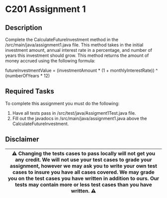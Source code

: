 # C201 Assignment 1

## Description

Complete the CalculateFutureInvestment method in the /src/main/java/assignment1.java file. This method takes in the initial investment amount, annual interest rate in a percentage, and number of years this investment should grow. This method returns the amount of money accrued using the following formula:

futureInvestmentValue = (investmentAmount * (1 + monthlyInterestRate)) ^ (numberOfYears * 12)

## Required Tasks

To complete this assignment you must do the following:

1. Have all tests pass in  /src/test/java/Assigment1Test.java file.
2. Fill out the javadocs in /src/main/java/assignment1.java above the CalculateFutureInvestment.

## Disclaimer 

| :warning: Changing the tests cases to pass locally will not get you any credit. We will not use your test cases to grade your assignment, however we may ask you to write your own test cases to insure you have all cases covered. We may grade you on the test cases you have written in addition to ours. Our tests may contain more or less test cases than you have written. :warning: |
|---------------------------------------------------------------------------------------------------------------------------------------------------------------------------------------------------------------------------------------------------------------------------------------------------------------------------------------------------------------------------------------------|

